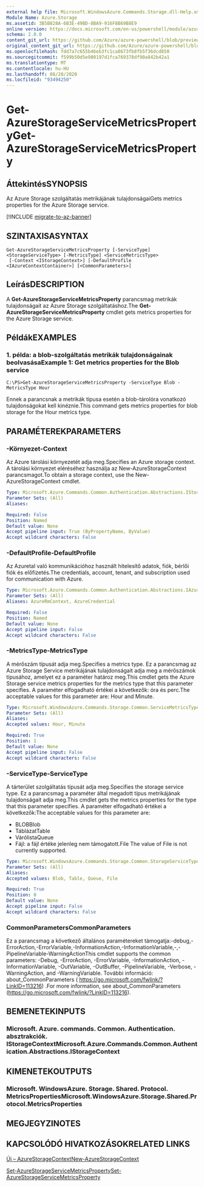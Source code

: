 ```yaml
---
external help file: Microsoft.WindowsAzure.Commands.Storage.dll-Help.xml
Module Name: Azure.Storage
ms.assetid: 3B5B828A-6B3E-49BD-8BA9-916F8B69B8E9
online version: https://docs.microsoft.com/en-us/powershell/module/azure.storage/get-azurestorageservicemetricsproperty
schema: 2.0.0
content_git_url: https://github.com/Azure/azure-powershell/blob/preview/src/Storage/Commands.Storage/help/Get-AzureStorageServiceMetricsProperty.md
original_content_git_url: https://github.com/Azure/azure-powershell/blob/preview/src/Storage/Commands.Storage/help/Get-AzureStorageServiceMetricsProperty.md
ms.openlocfilehash: fdd7a7c655b46eb3fc1ca8673fb8fb5f36dcd850
ms.sourcegitcommit: f599b50d5e980197d1fca769378df90a842b42a1
ms.translationtype: MT
ms.contentlocale: hu-HU
ms.lasthandoff: 08/20/2020
ms.locfileid: "93494250"
---
```

# <span data-ttu-id="b1a0e-101">Get-AzureStorageServiceMetricsProperty</span><span class="sxs-lookup"><span data-stu-id="b1a0e-101">Get-AzureStorageServiceMetricsProperty</span></span>

## <span data-ttu-id="b1a0e-102">Áttekintés</span><span class="sxs-lookup"><span data-stu-id="b1a0e-102">SYNOPSIS</span></span>
<span data-ttu-id="b1a0e-103">Az Azure Storage szolgáltatás metrikájának tulajdonságai</span><span class="sxs-lookup"><span data-stu-id="b1a0e-103">Gets metrics properties for the Azure Storage service.</span></span>

[!INCLUDE [migrate-to-az-banner](../../includes/migrate-to-az-banner.md)]

## <span data-ttu-id="b1a0e-104">SZINTAXISA</span><span class="sxs-lookup"><span data-stu-id="b1a0e-104">SYNTAX</span></span>

```
Get-AzureStorageServiceMetricsProperty [-ServiceType] <StorageServiceType> [-MetricsType] <ServiceMetricsType>
 [-Context <IStorageContext>] [-DefaultProfile <IAzureContextContainer>] [<CommonParameters>]
```

## <span data-ttu-id="b1a0e-105">Leírás</span><span class="sxs-lookup"><span data-stu-id="b1a0e-105">DESCRIPTION</span></span>
<span data-ttu-id="b1a0e-106">A **Get-AzureStorageServiceMetricsProperty** parancsmag metrikák tulajdonságait az Azure Storage szolgáltatáshoz.</span><span class="sxs-lookup"><span data-stu-id="b1a0e-106">The **Get-AzureStorageServiceMetricsProperty** cmdlet gets metrics properties for the Azure Storage service.</span></span>

## <span data-ttu-id="b1a0e-107">Példák</span><span class="sxs-lookup"><span data-stu-id="b1a0e-107">EXAMPLES</span></span>

### <span data-ttu-id="b1a0e-108">1. példa: a blob-szolgáltatás metrikák tulajdonságainak beolvasása</span><span class="sxs-lookup"><span data-stu-id="b1a0e-108">Example 1: Get metrics properties for the Blob service</span></span>
```
C:\PS>Get-AzureStorageServiceMetricsProperty -ServiceType Blob -MetricsType Hour
```

<span data-ttu-id="b1a0e-109">Ennek a parancsnak a metrikák típusa esetén a blob-tárolóra vonatkozó tulajdonságokat kell kinéznie.</span><span class="sxs-lookup"><span data-stu-id="b1a0e-109">This command gets metrics properties for blob storage for the Hour metrics type.</span></span>

## <span data-ttu-id="b1a0e-110">PARAMÉTEREK</span><span class="sxs-lookup"><span data-stu-id="b1a0e-110">PARAMETERS</span></span>

### <span data-ttu-id="b1a0e-111">-Környezet</span><span class="sxs-lookup"><span data-stu-id="b1a0e-111">-Context</span></span>
<span data-ttu-id="b1a0e-112">Az Azure tárolási környezetét adja meg.</span><span class="sxs-lookup"><span data-stu-id="b1a0e-112">Specifies an Azure storage context.</span></span>
<span data-ttu-id="b1a0e-113">A tárolási környezet eléréséhez használja az New-AzureStorageContext parancsmagot.</span><span class="sxs-lookup"><span data-stu-id="b1a0e-113">To obtain a storage context, use the New-AzureStorageContext cmdlet.</span></span>

```yaml
Type: Microsoft.Azure.Commands.Common.Authentication.Abstractions.IStorageContext
Parameter Sets: (All)
Aliases:

Required: False
Position: Named
Default value: None
Accept pipeline input: True (ByPropertyName, ByValue)
Accept wildcard characters: False
```

### <span data-ttu-id="b1a0e-114">-DefaultProfile</span><span class="sxs-lookup"><span data-stu-id="b1a0e-114">-DefaultProfile</span></span>
<span data-ttu-id="b1a0e-115">Az Azuretal való kommunikációhoz használt hitelesítő adatok, fiók, bérlői fiók és előfizetés.</span><span class="sxs-lookup"><span data-stu-id="b1a0e-115">The credentials, account, tenant, and subscription used for communication with Azure.</span></span>

```yaml
Type: Microsoft.Azure.Commands.Common.Authentication.Abstractions.IAzureContextContainer
Parameter Sets: (All)
Aliases: AzureRmContext, AzureCredential

Required: False
Position: Named
Default value: None
Accept pipeline input: False
Accept wildcard characters: False
```

### <span data-ttu-id="b1a0e-116">-MetricsType</span><span class="sxs-lookup"><span data-stu-id="b1a0e-116">-MetricsType</span></span>
<span data-ttu-id="b1a0e-117">A mérőszám típusát adja meg.</span><span class="sxs-lookup"><span data-stu-id="b1a0e-117">Specifies a metrics type.</span></span>
<span data-ttu-id="b1a0e-118">Ez a parancsmag az Azure Storage Service metrikájának tulajdonságait adja meg a mérőszámok típusához, amelyet ez a paraméter határoz meg.</span><span class="sxs-lookup"><span data-stu-id="b1a0e-118">This cmdlet gets the Azure Storage service metrics properties for the metrics type that this parameter specifies.</span></span>
<span data-ttu-id="b1a0e-119">A paraméter elfogadható értékei a következők: óra és perc.</span><span class="sxs-lookup"><span data-stu-id="b1a0e-119">The acceptable values for this parameter are: Hour and Minute.</span></span>

```yaml
Type: Microsoft.WindowsAzure.Commands.Storage.Common.ServiceMetricsType
Parameter Sets: (All)
Aliases:
Accepted values: Hour, Minute

Required: True
Position: 1
Default value: None
Accept pipeline input: False
Accept wildcard characters: False
```

### <span data-ttu-id="b1a0e-120">-ServiceType</span><span class="sxs-lookup"><span data-stu-id="b1a0e-120">-ServiceType</span></span>
<span data-ttu-id="b1a0e-121">A tárterület szolgáltatás típusát adja meg.</span><span class="sxs-lookup"><span data-stu-id="b1a0e-121">Specifies the storage service type.</span></span>
<span data-ttu-id="b1a0e-122">Ez a parancsmag a paraméter által megadott típus metrikájának tulajdonságait adja meg.</span><span class="sxs-lookup"><span data-stu-id="b1a0e-122">This cmdlet gets the metrics properties for the type that this parameter specifies.</span></span>
<span data-ttu-id="b1a0e-123">A paraméter elfogadható értékei a következők:</span><span class="sxs-lookup"><span data-stu-id="b1a0e-123">The acceptable values for this parameter are:</span></span>
- <span data-ttu-id="b1a0e-124">BLOB</span><span class="sxs-lookup"><span data-stu-id="b1a0e-124">Blob</span></span> 
- <span data-ttu-id="b1a0e-125">Táblázat</span><span class="sxs-lookup"><span data-stu-id="b1a0e-125">Table</span></span>
- <span data-ttu-id="b1a0e-126">Várólista</span><span class="sxs-lookup"><span data-stu-id="b1a0e-126">Queue</span></span>
- <span data-ttu-id="b1a0e-127">Fájl: a fájl értéke jelenleg nem támogatott.</span><span class="sxs-lookup"><span data-stu-id="b1a0e-127">File The value of File is not currently supported.</span></span>

```yaml
Type: Microsoft.WindowsAzure.Commands.Storage.Common.StorageServiceType
Parameter Sets: (All)
Aliases:
Accepted values: Blob, Table, Queue, File

Required: True
Position: 0
Default value: None
Accept pipeline input: False
Accept wildcard characters: False
```

### <span data-ttu-id="b1a0e-128">CommonParameters</span><span class="sxs-lookup"><span data-stu-id="b1a0e-128">CommonParameters</span></span>
<span data-ttu-id="b1a0e-129">Ez a parancsmag a következő általános paramétereket támogatja:-debug,-ErrorAction,-ErrorVariable,-InformationAction,-InformationVariable,-,-PipelineVariable-WarningAction</span><span class="sxs-lookup"><span data-stu-id="b1a0e-129">This cmdlet supports the common parameters: -Debug, -ErrorAction, -ErrorVariable, -InformationAction, -InformationVariable, -OutVariable, -OutBuffer, -PipelineVariable, -Verbose, -WarningAction, and -WarningVariable.</span></span> <span data-ttu-id="b1a0e-130">További információ: about_CommonParameters ( https://go.microsoft.com/fwlink/?LinkID=113216) .</span><span class="sxs-lookup"><span data-stu-id="b1a0e-130">For more information, see about_CommonParameters (https://go.microsoft.com/fwlink/?LinkID=113216).</span></span>

## <span data-ttu-id="b1a0e-131">BEMENETEK</span><span class="sxs-lookup"><span data-stu-id="b1a0e-131">INPUTS</span></span>

### <span data-ttu-id="b1a0e-132">Microsoft. Azure. commands. Common. Authentication. absztrakciók. IStorageContext</span><span class="sxs-lookup"><span data-stu-id="b1a0e-132">Microsoft.Azure.Commands.Common.Authentication.Abstractions.IStorageContext</span></span>

## <span data-ttu-id="b1a0e-133">KIMENETEK</span><span class="sxs-lookup"><span data-stu-id="b1a0e-133">OUTPUTS</span></span>

### <span data-ttu-id="b1a0e-134">Microsoft. WindowsAzure. Storage. Shared. Protocol. MetricsProperties</span><span class="sxs-lookup"><span data-stu-id="b1a0e-134">Microsoft.WindowsAzure.Storage.Shared.Protocol.MetricsProperties</span></span>

## <span data-ttu-id="b1a0e-135">MEGJEGYZI</span><span class="sxs-lookup"><span data-stu-id="b1a0e-135">NOTES</span></span>

## <span data-ttu-id="b1a0e-136">KAPCSOLÓDÓ HIVATKOZÁSOK</span><span class="sxs-lookup"><span data-stu-id="b1a0e-136">RELATED LINKS</span></span>

[<span data-ttu-id="b1a0e-137">Új – AzureStorageContext</span><span class="sxs-lookup"><span data-stu-id="b1a0e-137">New-AzureStorageContext</span></span>](./New-AzureStorageContext.md)

[<span data-ttu-id="b1a0e-138">Set-AzureStorageServiceMetricsProperty</span><span class="sxs-lookup"><span data-stu-id="b1a0e-138">Set-AzureStorageServiceMetricsProperty</span></span>](./Set-AzureStorageServiceMetricsProperty.md)



